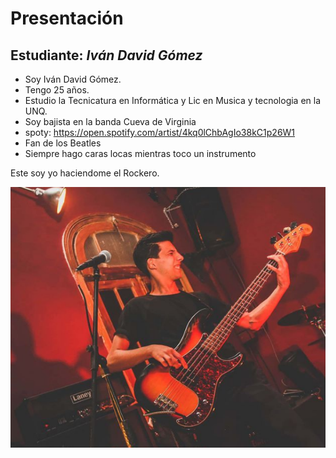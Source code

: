 # Presentación

## Estudiante: _Iván David Gómez_

- Soy Iván David Gómez.
- Tengo 25 años.
- Estudio la Tecnicatura en Informática y Lic en Musica y tecnologia en la UNQ.
- Soy bajista en la banda Cueva de Virginia
- spoty: https://open.spotify.com/artist/4kq0lChbAgIo38kC1p26W1
- Fan de los Beatles 
- Siempre hago caras locas mientras toco un instrumento 

Este soy yo haciendome el Rockero.

![Vivo](Tocando.png)

